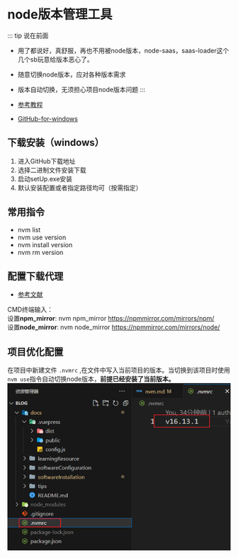 # node版本管理工具

::: tip 说在前面
- 用了都说好，真舒服，再也不用被node版本，node-saas，saas-loader这个几个sb玩意给版本恶心了。
- 随意切换node版本，应对各种版本需求
- 版本自动切换，无须担心项目node版本问题
:::

- [参考教程](https://juejin.cn/post/6984984068924375076)
- [GitHub-for-windows](https://github.com/coreybutler/nvm-windows)

## 下载安装（windows）
1. 进入GitHub下载地址
2. 选择二进制文件安装下载
3. 启动setUp.exe安装
4. 默认安装配置或者指定路径均可（按需指定）
## 常用指令
- nvm list
- nvm use version
- nvm install version
- nvm rm version

## 配置下载代理

- [参考文献](https://juejin.cn/post/7095318124433506341)

CMD终端输入：<br/>
设置**npm_mirror**: nvm npm_mirror https://npmmirror.com/mirrors/npm/ <br/>
设置**node_mirror**: nvm node_mirror https://npmmirror.com/mirrors/node/



## 项目优化配置
在项目中新建文件 `.nvmrc` ,在文件中写入当前项目的版本。当切换到该项目时使用 `nvm use`指令自动切换node版本，**前提已经安装了当前版本。**
![.nvmrc](./imgs/nvmrc.png)
